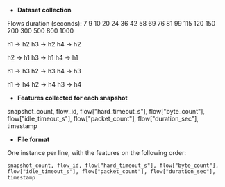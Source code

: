 - **Dataset collection**


Flows duration (seconds):
7
9
10
20
24
36
42
58
69
76
81
99
115
120
150
200
300
500
800
1000

h1 -> h2
h3 -> h2
h4 -> h2

h2 -> h1
h3 -> h1
h4 -> h1

h1 -> h3
h2 -> h3
h4 -> h3

h1 -> h4
h2 -> h4
h3 -> h4

- **Features collected for each snapshot**


snapshot_count,
flow_id,
flow["hard_timeout_s"],
flow["byte_count"],
flow["idle_timeout_s"],
flow["packet_count"],
flow["duration_sec"],
timestamp



- **File format**


One instance per line, with the features on the following order:


`snapshot_count, flow_id, flow["hard_timeout_s"], flow["byte_count"], flow["idle_timeout_s"], flow["packet_count"], flow["duration_sec"], timestamp`

